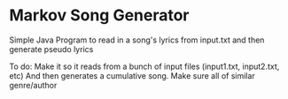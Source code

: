 # Markov Song Generator

Simple Java Program to read in a song's lyrics from input.txt and then generate pseudo lyrics

To do:
Make it so it reads from a bunch of input files (input1.txt, input2.txt, etc)
And then generates a cumulative song.
Make sure all of similar genre/author
